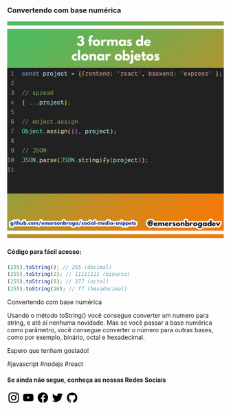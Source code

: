 ### Convertendo com base numérica

![Convertendo com base numérica](https://github.com/emersonbroga/social-media-snippets/blob/master/content/2020-02-09/1080x1080-clone-objects.png)

#### Código para fácil acesso:

```js
(255).toString(); // 255 (decimal)
(255).toString(2); // 11111111 (binario)
(255).toString(8); // 377 (octal)
(255).toString(16); // ff (hexadecimal)
```

Convertendo com base numérica

Usando o método toString() você consegue converter um numero para string, e até aí nenhuma novidade. Mas se você passar a base numérica como parâmetro, você consegue converter o número para outras bases, como por exemplo, binário, octal e hexadecimal.

Espero que tenham gostado!

\#javascript \#nodejs \#react

#### Se ainda não segue, conheça as nossas Redes Sociais

[![instagram.com/emersonbrogadev](https://github.com/emersonbroga/social-media-snippets/blob/master/static/instagram.png?raw=true)](https://emersonbroga.com/instagram)
[![youtube.com/c/emersonbrogadev](https://github.com/emersonbroga/social-media-snippets/blob/master/static/youtube.png?raw=true)](https://emersonbroga.com/youtube)
[![facebook.com/emersonbrogadev](https://github.com/emersonbroga/social-media-snippets/blob/master/static/facebook.png?raw=true)](https://emersonbroga.com/facebook)
[![twitter.com/emersonbrogadev](https://github.com/emersonbroga/social-media-snippets/blob/master/static/twitter.png?raw=true)](https://emersonbroga.com/twitter)
[![github.com/emersonbroga](https://github.com/emersonbroga/social-media-snippets/blob/master/static/github.png?raw=true)](https://emersonbroga.com/github)
